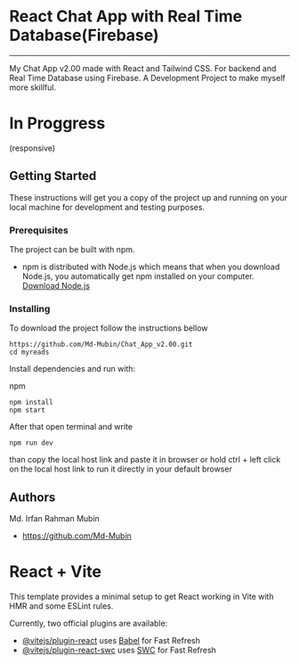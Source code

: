 # React Chat App with Real Time Database(Firebase)
---------------------------------------
My Chat App v2.00 made with React and Tailwind CSS. 
For backend and Real Time Database using Firebase.
A Development Project to make myself more skillful.

# In Proggress 
(responsive)

## Getting Started

These instructions will get you a copy of the project up and running on your local machine for development and testing 
purposes. 

### Prerequisites

The project can be built with npm. 

* npm is distributed with Node.js which means that when you download Node.js, 
you automatically get npm installed on your computer. [Download Node.js](https://nodejs.org/en/download/)

### Installing

To download the project follow the instructions bellow

```
https://github.com/Md-Mubin/Chat_App_v2.00.git
cd myreads
```

Install dependencies and run with:
 
npm
```
npm install
npm start
```

After that open terminal and write

```
npm run dev
```
than copy the local host link and paste it in browser 
or
hold ctrl + left click on the local host link to run it directly in your default browser

## Authors
Md. Irfan Rahman Mubin
* https://github.com/Md-Mubin
  

# React + Vite

This template provides a minimal setup to get React working in Vite with HMR and some ESLint rules.

Currently, two official plugins are available:

- [@vitejs/plugin-react](https://github.com/vitejs/vite-plugin-react/blob/main/packages/plugin-react/README.md) uses [Babel](https://babeljs.io/) for Fast Refresh
- [@vitejs/plugin-react-swc](https://github.com/vitejs/vite-plugin-react-swc) uses [SWC](https://swc.rs/) for Fast Refresh
